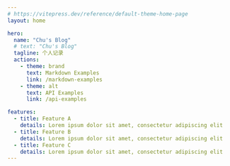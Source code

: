 ```yaml
---
# https://vitepress.dev/reference/default-theme-home-page
layout: home

hero:
  name: "Chu's Blog"
  # text: "Chu's Blog"
  tagline: 个人记录
  actions:
    - theme: brand
      text: Markdown Examples
      link: /markdown-examples
    - theme: alt
      text: API Examples
      link: /api-examples

features:
  - title: Feature A
    details: Lorem ipsum dolor sit amet, consectetur adipiscing elit
  - title: Feature B
    details: Lorem ipsum dolor sit amet, consectetur adipiscing elit
  - title: Feature C
    details: Lorem ipsum dolor sit amet, consectetur adipiscing elit
---
```


